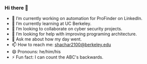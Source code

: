 ### Hi there 👋

- 🔭 I’m currently working on automation for ProFinder on LinkedIn.
- 🌱 I’m currently learning at UC Berkeley.
- 👯 I’m looking to collaborate on cyber security projects.
- 🤔 I’m looking for help with improving programing architecture. 
- 💬 Ask me about how my day went.
- 📫 How to reach me: shachar2100@berkeley.edu
- 😄 Pronouns: he/him/his
- ⚡ Fun fact: I can count the ABC's backwards.
